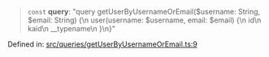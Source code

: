 > `const` **query**: "query getUserByUsernameOrEmail($username: String, $email: String) \{\n  user(username: $username, email: $email) \{\n    id\n    kaid\n    \_\_typename\n  \}\n\}"

Defined in: [src/queries/getUserByUsernameOrEmail.ts:9](https://github.com/bhavjitChauhan/khan-api/blob/67d30ab4498111952301bcaddbef9a132bf75105/src/queries/getUserByUsernameOrEmail.ts#L9)

